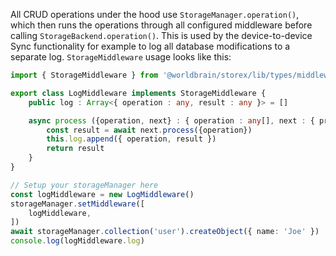 All CRUD operations under the hood use `StorageManager.operation()`, which then runs the operations through all configured middleware before calling `StorageBackend.operation()`. This is used by the device-to-device Sync functionality for example to log all database modifications to a separate log. `StorageMiddleware` usage looks like this:

```typescript
import { StorageMiddleware } from '@worldbrain/storex/lib/types/middleware'

export class LogMiddleware implements StorageMiddleware {
    public log : Array<{ operation : any, result : any }> = []

    async process ({operation, next} : { operation : any[], next : { process : Function } }) {
        const result = await next.process({operation})
        this.log.append({ operation, result })
        return result
    }
}

// Setup your storageManager here
const logMiddleware = new LogMiddleware()
storageManager.setMiddleware([
    logMiddleware,
])
await storageManager.collection('user').createObject({ name: 'Joe' })
console.log(logMiddleware.log)
```
